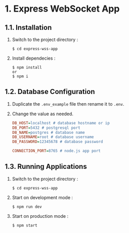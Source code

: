 # 1. Express WebSocket App

## 1.1. **Installation**

1. Switch to the project directory :

   ```console
   $ cd express-wss-app
   ```

2. Install dependecies :

   ```console
   $ npm install
   or
   $ npm i
   ```

## 1.2. **Database Configuration**

1. Duplicate the `.env_example` file then rename it to `.env`.
2. Change the value as needed.

   ```ini
   DB_HOST=localhost # database hostname or ip
   DB_PORT=5432 # postgresql port
   DB_NAME=postgres # database name
   DB_USERNAME=root # database username
   DB_PASSWORD=12345678 # database password

   CONNECTION_PORT=8765 # node.js app port
   ```

## 1.3. **Running Applications**

1. Switch to the project directory :

   ```console
   $ cd express-wss-app
   ```

2. Start on development mode :

   ```console
   $ npm run dev
   ```

3. Start on production mode :

   ```console
   $ npm start
   ```
